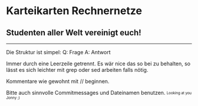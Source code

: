 # Karteikarten Rechnernetze

## Studenten aller Welt vereinigt euch!

----

Die Struktur ist simpel:
Q: Frage
A: Antwort

Immer durch eine Leerzeile getrennt.
Es wär nice das so bei zu behalten, so lässt es sich leichter mit grep oder sed arbeiten falls nötig.

Kommentare wie gewohnt mit // beginnen.

Bitte auch sinnvolle Commitmessages und Dateinamen benutzen. <sub><sup>Looking at you Jonny ;)</sup></sub>
